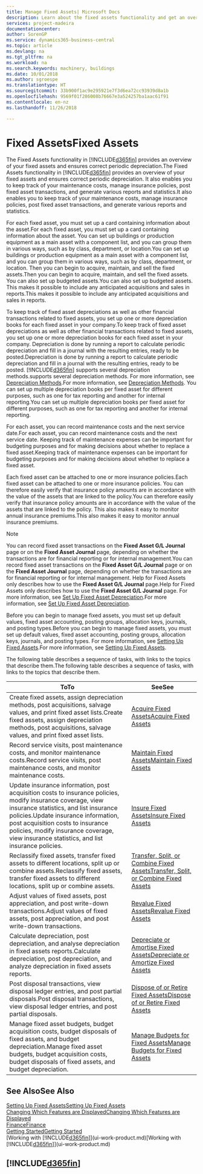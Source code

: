 ```yaml
---
title: Manage Fixed Assets| Microsoft Docs
description: Learn about the fixed assets functionality and get an overview of how to work with fixed assets.
services: project-madeira
documentationcenter: 
author: SorenGP
ms.service: dynamics365-business-central
ms.topic: article
ms.devlang: na
ms.tgt_pltfrm: na
ms.workload: na
ms.search.keywords: machinery, buildings
ms.date: 10/01/2018
ms.author: sgroespe
ms.translationtype: HT
ms.sourcegitcommit: 33b900f1ac9e295921e7f3d6ea72cc93939d8a1b
ms.openlocfilehash: 9569f01f286008b76667e3a524257ba1aac61f91
ms.contentlocale: en-nz
ms.lasthandoff: 11/26/2018

---
```

# <a name="fixed-assets"></a><span data-ttu-id="b82ab-103">Fixed Assets</span><span class="sxs-lookup"><span data-stu-id="b82ab-103">Fixed Assets</span></span>
<span data-ttu-id="b82ab-104">The Fixed Assets functionality in [!INCLUDE[d365fin](includes/d365fin_md.md)] provides an overview of your fixed assets and ensures correct periodic depreciation.</span><span class="sxs-lookup"><span data-stu-id="b82ab-104">The Fixed Assets functionality in [!INCLUDE[d365fin](includes/d365fin_md.md)] provides an overview of your fixed assets and ensures correct periodic depreciation.</span></span> <span data-ttu-id="b82ab-105">It also enables you to keep track of your maintenance costs, manage insurance policies, post fixed asset transactions, and generate various reports and statistics.</span><span class="sxs-lookup"><span data-stu-id="b82ab-105">It also enables you to keep track of your maintenance costs, manage insurance policies, post fixed asset transactions, and generate various reports and statistics.</span></span>

<span data-ttu-id="b82ab-106">For each fixed asset, you must set up a card containing information about the asset.</span><span class="sxs-lookup"><span data-stu-id="b82ab-106">For each fixed asset, you must set up a card containing information about the asset.</span></span> <span data-ttu-id="b82ab-107">You can set up buildings or production equipment as a main asset with a component list, and you can group them in various ways, such as by class, department, or location.</span><span class="sxs-lookup"><span data-stu-id="b82ab-107">You can set up buildings or production equipment as a main asset with a component list, and you can group them in various ways, such as by class, department, or location.</span></span> <span data-ttu-id="b82ab-108">Then you can begin to acquire, maintain, and sell the fixed assets.</span><span class="sxs-lookup"><span data-stu-id="b82ab-108">Then you can begin to acquire, maintain, and sell the fixed assets.</span></span> <span data-ttu-id="b82ab-109">You can also set up budgeted assets.</span><span class="sxs-lookup"><span data-stu-id="b82ab-109">You can also set up budgeted assets.</span></span> <span data-ttu-id="b82ab-110">This makes it possible to include any anticipated acquisitions and sales in reports.</span><span class="sxs-lookup"><span data-stu-id="b82ab-110">This makes it possible to include any anticipated acquisitions and sales in reports.</span></span>

<span data-ttu-id="b82ab-111">To keep track of fixed asset depreciations as well as other financial transactions related to fixed assets, you set up one or more depreciation books for each fixed asset in your company.</span><span class="sxs-lookup"><span data-stu-id="b82ab-111">To keep track of fixed asset depreciations as well as other financial transactions related to fixed assets, you set up one or more depreciation books for each fixed asset in your company.</span></span> <span data-ttu-id="b82ab-112">Depreciation is done by running a report to calculate periodic depreciation and fill in a journal with the resulting entries, ready to be posted.</span><span class="sxs-lookup"><span data-stu-id="b82ab-112">Depreciation is done by running a report to calculate periodic depreciation and fill in a journal with the resulting entries, ready to be posted.</span></span> [!INCLUDE[d365fin](includes/d365fin_md.md)] <span data-ttu-id="b82ab-113">supports several depreciation methods.</span><span class="sxs-lookup"><span data-stu-id="b82ab-113">supports several depreciation methods.</span></span> <span data-ttu-id="b82ab-114">For more information, see [Depreciation Methods](fa-depreciation-methods.md).</span><span class="sxs-lookup"><span data-stu-id="b82ab-114">For more information, see [Depreciation Methods](fa-depreciation-methods.md).</span></span> <span data-ttu-id="b82ab-115">You can set up multiple depreciation books per fixed asset for different purposes, such as one for tax reporting and another for internal reporting.</span><span class="sxs-lookup"><span data-stu-id="b82ab-115">You can set up multiple depreciation books per fixed asset for different purposes, such as one for tax reporting and another for internal reporting.</span></span>

<span data-ttu-id="b82ab-116">For each asset, you can record maintenance costs and the next service date.</span><span class="sxs-lookup"><span data-stu-id="b82ab-116">For each asset, you can record maintenance costs and the next service date.</span></span> <span data-ttu-id="b82ab-117">Keeping track of maintenance expenses can be important for budgeting purposes and for making decisions about whether to replace a fixed asset.</span><span class="sxs-lookup"><span data-stu-id="b82ab-117">Keeping track of maintenance expenses can be important for budgeting purposes and for making decisions about whether to replace a fixed asset.</span></span>

<span data-ttu-id="b82ab-118">Each fixed asset can be attached to one or more insurance policies.</span><span class="sxs-lookup"><span data-stu-id="b82ab-118">Each fixed asset can be attached to one or more insurance policies.</span></span> <span data-ttu-id="b82ab-119">You can therefore easily verify that insurance policy amounts are in accordance with the value of the assets that are linked to the policy.</span><span class="sxs-lookup"><span data-stu-id="b82ab-119">You can therefore easily verify that insurance policy amounts are in accordance with the value of the assets that are linked to the policy.</span></span> <span data-ttu-id="b82ab-120">This also makes it easy to monitor annual insurance premiums.</span><span class="sxs-lookup"><span data-stu-id="b82ab-120">This also makes it easy to monitor annual insurance premiums.</span></span>

> [!NOTE]  
>   <span data-ttu-id="b82ab-121">You can record fixed asset transactions on the **Fixed Asset G/L Journal** page or on the **Fixed Asset Journal** page, depending on whether the transactions are for financial reporting or for internal management.</span><span class="sxs-lookup"><span data-stu-id="b82ab-121">You can record fixed asset transactions on the **Fixed Asset G/L Journal** page or on the **Fixed Asset Journal** page, depending on whether the transactions are for financial reporting or for internal management.</span></span> <span data-ttu-id="b82ab-122">Help for Fixed Assets only describes how to use the **Fixed Asset G/L Journal** page.</span><span class="sxs-lookup"><span data-stu-id="b82ab-122">Help for Fixed Assets only describes how to use the **Fixed Asset G/L Journal** page.</span></span> <span data-ttu-id="b82ab-123">For more information, see [Set Up Fixed Asset Depreciation](fa-how-setup-depreciation.md).</span><span class="sxs-lookup"><span data-stu-id="b82ab-123">For more information, see [Set Up Fixed Asset Depreciation](fa-how-setup-depreciation.md).</span></span>

<span data-ttu-id="b82ab-124">Before you can begin to manage fixed assets, you must set up default values, fixed asset accounting, posting groups, allocation keys, journals, and posting types.</span><span class="sxs-lookup"><span data-stu-id="b82ab-124">Before you can begin to manage fixed assets, you must set up default values, fixed asset accounting, posting groups, allocation keys, journals, and posting types.</span></span> <span data-ttu-id="b82ab-125">For more information, see [Setting Up Fixed Assets](fa-setup.md).</span><span class="sxs-lookup"><span data-stu-id="b82ab-125">For more information, see [Setting Up Fixed Assets](fa-setup.md).</span></span>

<span data-ttu-id="b82ab-126">The following table describes a sequence of tasks, with links to the topics that describe them.</span><span class="sxs-lookup"><span data-stu-id="b82ab-126">The following table describes a sequence of tasks, with links to the topics that describe them.</span></span>

| <span data-ttu-id="b82ab-127">To</span><span class="sxs-lookup"><span data-stu-id="b82ab-127">To</span></span> | <span data-ttu-id="b82ab-128">See</span><span class="sxs-lookup"><span data-stu-id="b82ab-128">See</span></span> |
| --- | --- |
| <span data-ttu-id="b82ab-129">Create fixed assets, assign depreciation methods, post acquisitions, salvage values, and print fixed asset lists.</span><span class="sxs-lookup"><span data-stu-id="b82ab-129">Create fixed assets, assign depreciation methods, post acquisitions, salvage values, and print fixed asset lists.</span></span> |[<span data-ttu-id="b82ab-130">Acquire Fixed Assets</span><span class="sxs-lookup"><span data-stu-id="b82ab-130">Acquire Fixed Assets</span></span>](fa-how-acquire.md) |
| <span data-ttu-id="b82ab-131">Record service visits, post maintenance costs, and monitor maintenance costs.</span><span class="sxs-lookup"><span data-stu-id="b82ab-131">Record service visits, post maintenance costs, and monitor maintenance costs.</span></span> |[<span data-ttu-id="b82ab-132">Maintain Fixed Assets</span><span class="sxs-lookup"><span data-stu-id="b82ab-132">Maintain Fixed Assets</span></span>](fa-how-maintain.md) |
| <span data-ttu-id="b82ab-133">Update insurance information, post acquisition costs to insurance policies, modify insurance coverage, view insurance statistics, and list insurance policies.</span><span class="sxs-lookup"><span data-stu-id="b82ab-133">Update insurance information, post acquisition costs to insurance policies, modify insurance coverage, view insurance statistics, and list insurance policies.</span></span> |[<span data-ttu-id="b82ab-134">Insure Fixed Assets</span><span class="sxs-lookup"><span data-stu-id="b82ab-134">Insure Fixed Assets</span></span>](fa-how-insure.md) |
| <span data-ttu-id="b82ab-135">Reclassify fixed assets, transfer fixed assets to different locations, split up or combine assets.</span><span class="sxs-lookup"><span data-stu-id="b82ab-135">Reclassify fixed assets, transfer fixed assets to different locations, split up or combine assets.</span></span> |[<span data-ttu-id="b82ab-136">Transfer, Split, or Combine Fixed Assets</span><span class="sxs-lookup"><span data-stu-id="b82ab-136">Transfer, Split, or Combine Fixed Assets</span></span>](fa-how-trans-split-combine.md) |
| <span data-ttu-id="b82ab-137">Adjust values of fixed assets, post appreciation, and post write-down transactions.</span><span class="sxs-lookup"><span data-stu-id="b82ab-137">Adjust values of fixed assets, post appreciation, and post write-down transactions.</span></span> |[<span data-ttu-id="b82ab-138">Revalue Fixed Assets</span><span class="sxs-lookup"><span data-stu-id="b82ab-138">Revalue Fixed Assets</span></span>](fa-how-revalue.md) |
| <span data-ttu-id="b82ab-139">Calculate depreciation, post depreciation, and analyse depreciation in fixed assets reports.</span><span class="sxs-lookup"><span data-stu-id="b82ab-139">Calculate depreciation, post depreciation, and  analyze depreciation in fixed assets reports.</span></span> |[<span data-ttu-id="b82ab-140">Depreciate or Amortise Fixed Assets</span><span class="sxs-lookup"><span data-stu-id="b82ab-140">Depreciate or Amortize Fixed Assets</span></span>](fa-how-depreciate-amortize.md) |
| <span data-ttu-id="b82ab-141">Post disposal transactions, view disposal ledger entries, and post partial disposals.</span><span class="sxs-lookup"><span data-stu-id="b82ab-141">Post disposal transactions, view disposal ledger entries, and post partial disposals.</span></span> |[<span data-ttu-id="b82ab-142">Dispose of or Retire Fixed Assets</span><span class="sxs-lookup"><span data-stu-id="b82ab-142">Dispose of or Retire Fixed Assets</span></span>](fa-how-dispose-retire.md) |
| <span data-ttu-id="b82ab-143">Manage fixed asset budgets, budget acquisition costs, budget disposals of fixed assets, and budget depreciation.</span><span class="sxs-lookup"><span data-stu-id="b82ab-143">Manage fixed asset budgets, budget acquisition costs, budget disposals of fixed assets, and budget depreciation.</span></span> |[<span data-ttu-id="b82ab-144">Manage Budgets for Fixed Assets</span><span class="sxs-lookup"><span data-stu-id="b82ab-144">Manage Budgets for Fixed Assets</span></span>](fa-how-manage-budgets.md) |

## <a name="see-also"></a><span data-ttu-id="b82ab-145">See Also</span><span class="sxs-lookup"><span data-stu-id="b82ab-145">See Also</span></span>
[<span data-ttu-id="b82ab-146">Setting Up Fixed Assets</span><span class="sxs-lookup"><span data-stu-id="b82ab-146">Setting Up Fixed Assets</span></span>](fa-setup.md)  
[<span data-ttu-id="b82ab-147">Changing Which Features are Displayed</span><span class="sxs-lookup"><span data-stu-id="b82ab-147">Changing Which Features are Displayed</span></span>](ui-experiences.md)  
[<span data-ttu-id="b82ab-148">Finance</span><span class="sxs-lookup"><span data-stu-id="b82ab-148">Finance</span></span>](finance.md)  
[<span data-ttu-id="b82ab-149">Getting Started</span><span class="sxs-lookup"><span data-stu-id="b82ab-149">Getting Started</span></span>](product-get-started.md)  
<span data-ttu-id="b82ab-150">[Working with [!INCLUDE[d365fin](includes/d365fin_md.md)]](ui-work-product.md)</span><span class="sxs-lookup"><span data-stu-id="b82ab-150">[Working with [!INCLUDE[d365fin](includes/d365fin_md.md)]](ui-work-product.md)</span></span>

## [!INCLUDE[d365fin](includes/free_trial_md.md)]  
 

